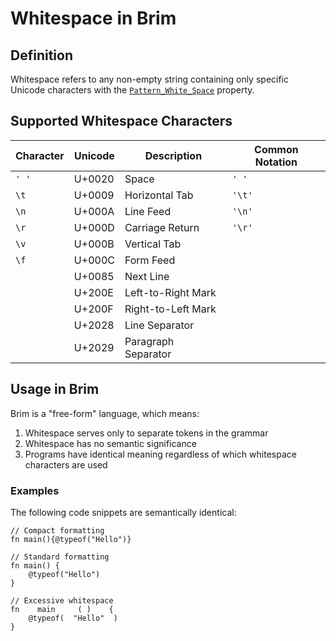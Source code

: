 # Whitespace in Brim

## Definition

Whitespace refers to any non-empty string containing only specific Unicode characters with the [
`Pattern_White_Space`](https://www.unicode.org/reports/tr31/)
property.

## Supported Whitespace Characters

| Character | Unicode | Description         | Common Notation |
|-----------|---------|---------------------|-----------------|
| `' '`     | U+0020  | Space               | `' '`           |
| `\t`      | U+0009  | Horizontal Tab      | `'\t'`          |
| `\n`      | U+000A  | Line Feed           | `'\n'`          |
| `\r`      | U+000D  | Carriage Return     | `'\r'`          |
| `\v`      | U+000B  | Vertical Tab        |                 |
| `\f`      | U+000C  | Form Feed           |                 |
|           | U+0085  | Next Line           |                 |
|           | U+200E  | Left-to-Right Mark  |                 |
|           | U+200F  | Right-to-Left Mark  |                 |
|           | U+2028  | Line Separator      |                 |
|           | U+2029  | Paragraph Separator |                 |

## Usage in Brim

Brim is a "free-form" language, which means:

1. Whitespace serves only to separate tokens in the grammar
2. Whitespace has no semantic significance
3. Programs have identical meaning regardless of which whitespace characters are used

### Examples

The following code snippets are semantically identical:

```brim
// Compact formatting
fn main(){@typeof("Hello")}

// Standard formatting
fn main() {
    @typeof("Hello")
}

// Excessive whitespace
fn    main     ( )    {
    @typeof(  "Hello"  )
}
```